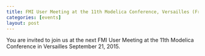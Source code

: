 ```yaml
---
title: FMI User Meeting at the 11th Modelica Conference, Versailles (France)
categories: [events]
layout: post
---
```


You are invited to join us at the next FMI User Meeting at the 11th Modelica Conference in Versailles September 21, 2015.
